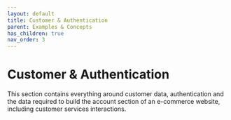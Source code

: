 ```yaml
---
layout: default
title: Customer & Authentication
parent: Examples & Concepts
has_children: true
nav_order: 3
---
```


# Customer & Authentication
This section contains everything around customer data, authentication and the data required to build the account section of an e-commerce website, including customer services interactions. 

